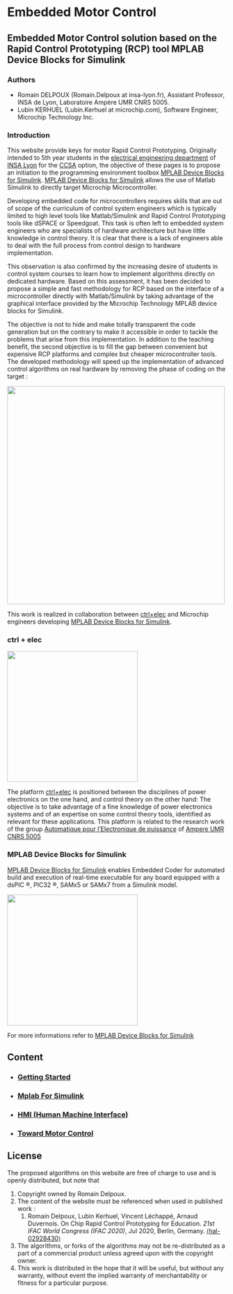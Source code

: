 # Embedded Motor Control

## Embedded Motor Control solution based on the Rapid Control Prototyping (RCP) tool MPLAB Device Blocks for Simulink

### Authors

- Romain DELPOUX (Romain.Delpoux at insa-lyon.fr), Assistant Professor, INSA de Lyon, Laboratoire Ampère UMR CNRS 5005.
- Lubin KERHUEL (Lubin.Kerhuel at microchip.com), Software Engineer, Microchip Technology Inc.

### Introduction

This website provide keys for motor Rapid Control Prototyping. Originally intended to 5th year students in the [electrical engineering department](http://ge.insa-lyon.fr/) of [INSA Lyon](http://www.insa-lyon.fr/) for the [CCSA](http://ge-option5a.insa-lyon.fr/content/ccsa-commande-de-convertisseurs-et-de-systemes-dactionnement) option, the objective of these pages is to propose an initiation to the programming environment toolbox [MPLAB Device Blocks for Simulink](https://www.microchip.com/DevelopmentTools/ProductDetails/sw007023#utm_source=MicroSolutions&utm_medium=Link&utm_term=FY16Q4&utm_content=DevTools&utm_campaign=Article). [MPLAB Device Blocks for Simulink](https://www.mathworks.com/matlabcentral/fileexchange/71892) allows the use of Matlab Simulink to directly target Microchip Microcontroller. 

Developing embedded code for microcontrollers requires skills that are out of scope of the curriculum of control system engineers which is typically limited to high level tools like Matlab/Simulink and Rapid Control Prototyping tools like dSPACE or Speedgoat. This task is often left to embedded system engineers who are specialists of hardware architecture but have little knowledge in control theory. It is clear that there is a lack of engineers able to deal with the full process from control design to hardware implementation. 

This observation is also confirmed by the increasing desire of students in control system courses to learn how to implement algorithms directly on dedicated hardware. Based on this assessment, it has been decided to propose a simple and fast methodology for RCP based on the interface of a microcontroller directly with Matlab/Simulink by taking advantage of the graphical interface provided by the Microchip Technology MPLAB device blocks for Simulink. 

The objective is not to hide and make totally transparent the code generation but on the contrary to make it accessible in order to tackle the problems that arise from this implementation. In addition to the teaching benefit, the second objective is to fill the gap between convenient but expensive RCP platforms and complex but cheaper microcontroller tools. The developed methodology will speed up the implementation of advanced control algorithms on real hardware by removing the phase of coding on the target :

<img src="https://rdelpoux.github.io/img/RCP/design_process.png" width="500">



This work is realized in collaboration between [ctrl+elec](http://www.ctrl-elec.fr/en/ctrl-elec/) and Microchip engineers developing [MPLAB Device Blocks for Simulink](https://github.com/LubinKerhuel/MPLAB-Device-Blocks-for-Simulink.git).

### ctrl + elec

<img src="https://rdelpoux.github.io/img/logo.png" width="300">


The platform [ctrl+elec](http://www.ctrl-elec.fr/en/ctrl-elec/) is positioned between the disciplines of power  electronics on the one hand, and control theory on the other hand: The  objective is to take advantage of a fine knowledge of power electronics  systems and of an expertise on some control theory tools, identified as  relevant for these applications. This platform is related to the  research work of the group [Automatique pour l’Electronique de puissance](http://www.ampere-lab.fr/spip.php?article921) of [Ampere UMR CNRS 5005](http://www.ampere-lab.fr/)



### MPLAB Device Blocks for Simulink

 [MPLAB Device Blocks for Simulink](https://www.mathworks.com/matlabcentral/fileexchange/71892) enables Embedded Coder for automated build and execution of real-time executable for any board equipped with a dsPIC :registered:, PIC32 :registered:, SAMx5 or SAMx7 from a Simulink model.

<img src="https://github.com/LubinKerhuel/MPLAB-Device-Blocks-for-Simulink/raw/master/mplab-deviceblocksforsimulink-whitebackground.png" width="300">

For more informations refer to [MPLAB Device Blocks for Simulink](https://github.com/LubinKerhuel/MPLAB-Device-Blocks-for-Simulink.git)

## Content

- ### [Getting Started](/GettingStarted/GettingStarted.md)

- ### [Mplab For Simulink](/MplabForSimulink/MplabForSimulink.md)

- ### [HMI (Human Machine Interface)](/HMI/HMI.md)

- ### [Toward Motor Control](/TowardMotorControl/TowardMotorControl.md) 

## License 

The proposed algorithms on this website are free of charge to use and is openly distributed, but note that

1.  Copyright owned by Romain Delpoux.
2. The content of the website must be referenced when used in published work :
   1. Romain Delpoux, Lubin Kerhuel, Vincent Léchappé, Arnaud Duvernois. On Chip Rapid Control Prototyping for Education. *21st IFAC World Congress (IFAC 2020)*, Jul 2020, Berlin, Germany. [⟨hal-02928430⟩](https://hal.archives-ouvertes.fr/hal-02928430)
3. The algorithms, or forks of the algorithms may not be re-distributed as a part of a commercial product unless agreed upon with the copyright owner. 
4. This work is distributed in the hope that it will be useful, but without any warranty, without event the implied warranty of merchantability or fitness for a particular purpose.

